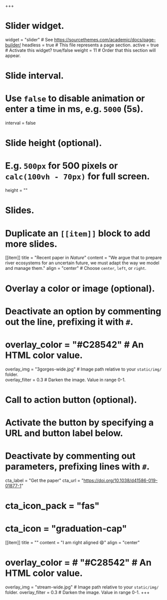 +++
# Slider widget.
widget = "slider"  # See https://sourcethemes.com/academic/docs/page-builder/
headless = true  # This file represents a page section.
active = true  # Activate this widget? true/false
weight = 11  # Order that this section will appear.

# Slide interval.
# Use `false` to disable animation or enter a time in ms, e.g. `5000` (5s).
interval = false

# Slide height (optional).
# E.g. `500px` for 500 pixels or `calc(100vh - 70px)` for full screen.
height = ""

# Slides.
# Duplicate an `[[item]]` block to add more slides.
[[item]]
  title = "Recent paper in *Nature*"
  content = "We argue that to prepare river ecosystems for an uncertain future, we must adapt the way we model and manage them."
  align = "center"  # Choose `center`, `left`, or `right`.

  # Overlay a color or image (optional).
  #   Deactivate an option by commenting out the line, prefixing it with `#`.
  # overlay_color = "#C28542"  # An HTML color value.
overlay_img = "3gorges-wide.jpg"  # Image path relative to your `static/img/` folder.  
overlay_filter = 0.3  # Darken the image. Value in range 0-1.

  # Call to action button (optional).
  #   Activate the button by specifying a URL and button label below.
  #   Deactivate by commenting out parameters, prefixing lines with `#`.
  cta_label = "Get the paper"
  cta_url = "https://doi.org/10.1038/d41586-019-01877-1"
  # cta_icon_pack = "fas"
  # cta_icon = "graduation-cap"


[[item]]
  title = ""
  content = "I am right aligned :smile:"
  align = "center"

  # overlay_color = # "#C28542"  # An HTML color value.
  overlay_img = "stream-wide.jpg"  # Image path relative to your `static/img/` folder.
  overlay_filter = 0.3  # Darken the image. Value in range 0-1.
+++
